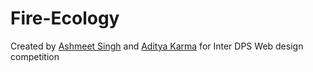 # Fire-Ecology

Created by [Ashmeet Singh](github,com/ashmeet670) and [Aditya Karma](https://github.com/AD0T-dev) for Inter DPS Web design competition
